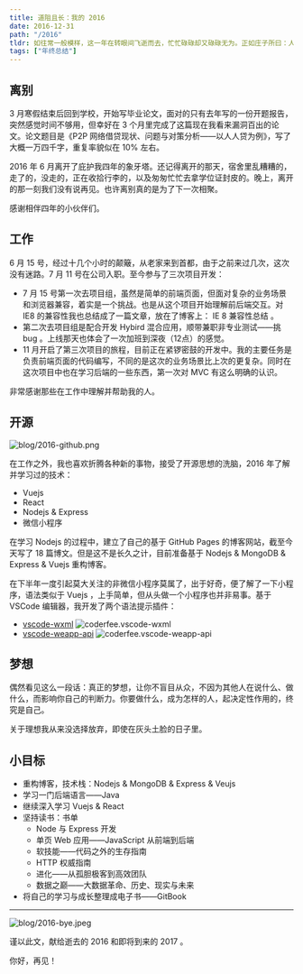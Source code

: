 ```yaml
---
title: 道阻且长：我的 2016
date: 2016-12-31
path: "/2016"
tldr: 如往常一般模样，这一年在转眼间飞逝而去，忙忙碌碌却又碌碌无为。正如庄子所曰：人生天地之间，若白驹过隙，忽然而已。
tags: ["年终总结"]
---
```


## 离别

3 月寒假结束后回到学校，开始写毕业论文，面对的只有去年写的一份开题报告，突然感觉时间不够用，但幸好在 3 个月里完成了这篇现在我看来漏洞百出的论文。论文题目是《P2P 网络借贷现状、问题与对策分析——以人人贷为例》，写了大概一万四千字，重复率貌似在 10% 左右。

2016 年 6 月离开了庇护我四年的象牙塔。还记得离开的那天，宿舍里乱糟糟的，走了的，没走的，正在收拾行李的，以及匆匆忙忙去拿学位证封皮的。晚上，离开的那一刻我们没有说再见。也许离别真的是为了下一次相聚。

感谢相伴四年的小伙伴们。

## 工作

6 月 15 号，经过十几个小时的颠簸，从老家来到首都，由于之前来过几次，这次没有迷路。7 月 11 号在公司入职。至今参与了三次项目开发：

- 7 月 15 号第一次去项目组，虽然是简单的前端页面，但面对复杂的业务场景和浏览器兼容，着实是一个挑战。也是从这个项目开始理解前后端交互。对 IE8 的兼容性我也总结成了一篇文章，放在了博客上： IE 8 兼容性总结 。
- 第二次去项目组是配合开发 Hybird 混合应用，顺带兼职非专业测试——挑 bug 。上线那天也体会了一次加班到深夜（12点）的感觉。
- 11 月开启了第三次项目的旅程，目前正在紧锣密鼓的开发中。我的主要任务是负责前端页面的代码编写，不同的是这次的业务场景比上次的更复杂。同时在这次项目中也在学习后端的一些东西，第一次对 MVC 有这么明确的认识。

非常感谢那些在工作中理解并帮助我的人。

## 开源

![blog/2016-github.png](http://oaz5uxplb.bkt.clouddn.com/blog/2016-github.png)

在工作之外，我也喜欢折腾各种新的事物，接受了开源思想的洗脑，2016 年了解并学习过的技术：

- Vuejs
- React
- Nodejs & Express
- 微信小程序

在学习 Nodejs 的过程中，建立了自己的基于 GitHub Pages 的博客网站，截至今天写了 18 篇博文。但是这不是长久之计，目前准备基于 Nodejs & MongoDB & Express & Vuejs 重构博客。

在下半年一度引起莫大关注的非微信小程序莫属了，出于好奇，便了解了一下小程序，语法类似于 Vuejs ，上手简单，但从头做一个小程序也并非易事。基于 VSCode 编辑器，我开发了两个语法提示插件：

- [vscode-wxml](https://github.com/coderfe/vscode-wxml) ![coderfee.vscode-wxml](http://vsmarketplacebadge.apphb.com/installs/coderfee.vscode-wxml.svg)
- [vscode-weapp-api](https://github.com/coderfe/vscode-weapp) ![coderfee.vscode-weapp-api](http://vsmarketplacebadge.apphb.com/installs/coderfee.vscode-weapp-api.svg)

## 梦想

偶然看见这么一段话：真正的梦想，让你不盲目从众，不因为其他人在说什么、做什么，而影响你自己的判断力。你要做什么，成为怎样的人，起决定性作用的，终究是自己。

关于理想我从来没选择放弃，即使在灰头土脸的日子里。

## 小目标

- 重构博客，技术栈：Nodejs & MongoDB & Express & Veujs
- 学习一门后端语言——Java
- 继续深入学习 Vuejs & React
- 坚持读书：书单
  - Node 与 Express 开发
  - 单页 Web 应用——JavaScript 从前端到后端
  - 软技能——代码之外的生存指南
  - HTTP 权威指南
  - 进化——从孤胆极客到高效团队
  - 数据之巅——大数据革命、历史、现实与未来
- 将自己的学习与成长整理成电子书——GitBook

---

![blog/2016-bye.jpeg](http://oaz5uxplb.bkt.clouddn.com/blog/2016-bye.jpeg)

谨以此文，献给逝去的 2016 和即将到来的 2017 。

你好，再见！
